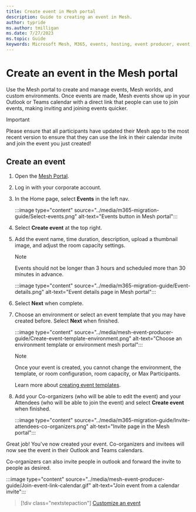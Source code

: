 ```yaml
---
title: Create event in Mesh portal
description: Guide to creating an event in Mesh.
author: typride
ms.author: tmilligan
ms.date: 7/27/2023
ms.topic: Guide
keywords: Microsoft Mesh, M365, events, hosting, event producer, event organizer
---
```


# Create an event in the Mesh portal

Use the Mesh portal to create and manage events, Mesh worlds, and custom environments. Once events are made, Mesh events show up in your Outlook or Teams calendar with a direct link that people can use to join events, making inviting and joining events quicker.

> [!IMPORTANT]
> Please ensure that all participants have updated their Mesh app to the most recent version to ensure that they can use the link in their calendar invite and join the event you just created!

## Create an event

1. Open the [Mesh Portal](https://portal.mesh.microsoft.com/).

1. Log in with your corporate account.

1. In the Home page, select **Events** in the left nav.

    :::image type="content" source="../media/m365-migration-guide/Select-events.png" alt-text="Events button in Mesh portal":::

1. Select **Create event** at the top right.

1. Add the event name, time duration, description, upload a thumbnail image, and adjust the room capacity settings.

    > [!NOTE]
    > Events should not be longer than 3 hours and scheduled more than 30 minutes in advance.

    :::image type="content" source="../media/m365-migration-guide/Event-details.png" alt-text="Event details page in Mesh portal":::

1. Select **Next** when complete.
1. Choose an environment or select an event template that you may have created before. Select **Next** when finished.

    :::image type="content" source="../media/mesh-event-producer-guide/Create-event-template-environment.png" alt-text="Choose an environment template or environment mesh portal":::

    > [!NOTE]
    > Once your event is created, you cannot change the environment, the template, or room configuration, room capacity, or Max Participants.

    Learn more about [creating event templates](create-template.md).

1. Add your Co-organizers (who will be able to edit the event) and your Attendees (who will be able to join the event) and select **Create event** when finished.

    :::image type="content" source="../media/m365-migration-guide/Invite-attendees-co-organizers.png" alt-text="Invite page in the Mesh portal":::

Great job! You've now created your event. Co-organizers and invitees will now see the event in their Outlook and Teams calendars.

Co-organizers can also invite people in outlook and forward the invite to people as desired.

:::image type="content" source="../media/mesh-event-producer-guide/Join-event-link-calendar.gif" alt-text="Join event from a calendar invite":::

   > [!div class="nextstepaction"]
   > [Customize an event](customize-event.md)